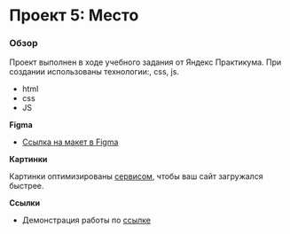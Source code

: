 # Проект 5: Место

### Обзор
Проект выполнен в ходе учебного задания от Яндекс Практикума. При создании использованы технологии:, css, js.
*  html
*  css
*  JS

**Figma**

* [Ссылка на макет в Figma](https://www.figma.com/file/StZjf8HnoeLdiXS7dYrLAh/JavaScript.-Sprint-4)

**Картинки**

Картинки оптимизированы [сервисом](https://tinypng.com/), чтобы ваш сайт загружался быстрее.

**Ссылки**

* Демонстрация работы по [ссылке](https://srvds8080.github.io/mesto/)
